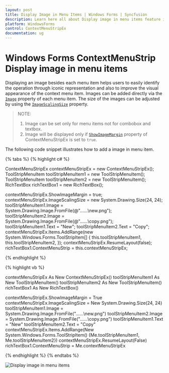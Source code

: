 ```yaml
---
layout: post
title: Display Image in Menu Items | Windows Forms | Syncfusion
description: Learn here all about Display image in menu items feature in Syncfusion Windows Forms ContextMenuStrip (ContextMenuStripEx) control and more.
platform: WindowsForms
control: ContextMenuStripEx
documentation: ug
---
```


# Windows Forms ContextMenuStrip Display image in menu items

Displaying an image besides each menu item helps users to easily identify the operation through iconic representation and also to improve the visual appearance of the context menu item. Images can be added directly via the [`Image`](https://learn.microsoft.com/en-us/dotnet/api/system.windows.forms.toolstripitem.image?redirectedfrom=MSDN&view=netframework-4.7.2#System_Windows_Forms_ToolStripItem_Image) property of each menu item. The size of the images can be adjusted by using the [`ImageScalingSize`](https://learn.microsoft.com/en-us/dotnet/api/system.windows.forms.toolstrip.imagescalingsize?redirectedfrom=MSDN&view=netframework-4.7.2#System_Windows_Forms_ToolStrip_ImageScalingSize) property.

> NOTE:       
>1. Image can be set only for menu items not for combobox and textbox.              
>2. Image will be displayed only if [`ShowImageMargin`](https://learn.microsoft.com/en-us/dotnet/api/system.windows.forms.toolstripdropdownmenu.showimagemargin?redirectedfrom=MSDN&view=netframework-4.7.2#System_Windows_Forms_ToolStripDropDownMenu_ShowImageMargin) property of ContextMenuStripEx is set to `true`.


The following code snippet illustrates how to add a image in menu item.

{% tabs %}
{% highlight c# %}

ContextMenuStripEx contextMenuStripEx = new ContextMenuStripEx();
ToolStripMenuItem toolStripMenuItem1 = new ToolStripMenuItem();
ToolStripMenuItem toolStripMenuItem2 = new ToolStripMenuItem();
RichTextBox richTextBox1  = new RichTextBox();

contextMenuStripEx.ShowImageMargin = true;
contextMenuStripEx.ImageScalingSize = new System.Drawing.Size(24, 24);
toolStripMenuItem1.Image = System.Drawing.Image.FromFile(@"..\..\..\new.png");
toolStripMenuItem2.Image = System.Drawing.Image.FromFile(@"..\..\..\copy.png");
toolStripMenuItem1.Text = "New";
toolStripMenuItem2.Text = "Copy";
contextMenuStripEx.Items.AddRange(new System.Windows.Forms.ToolStripItem[] { this.toolStripMenuItem1, this.toolStripMenuItem2, });
contextMenuStripEx.ResumeLayout(false);
richTextBox1.ContextMenuStrip = this.contextMenuStripEx;

{% endhighlight %}

{% highlight vb %}

contextMenuStripEx As New ContextMenuStripEx()
toolStripMenuItem1 As New ToolStripMenuItem()
toolStripMenuItem2 As New ToolStripMenuItem()
richTextBox1 As New RichTextBox()

contextMenuStripEx.ShowImageMargin = True
contextMenuStripEx.ImageScalingSize = New System.Drawing.Size(24, 24)
toolStripMenuItem1.Image = System.Drawing.Image.FromFile("..\..\..\new.png")
toolStripMenuItem2.Image = System.Drawing.Image.FromFile("..\..\..\copy.png")
toolStripMenuItem1.Text = "New"
toolStripMenuItem2.Text = "Copy"
contextMenuStripEx.Items.AddRange(New System.Windows.Forms.ToolStripItem() {Me.toolStripMenuItem1, Me.toolStripMenuItem2})
contextMenuStripEx.ResumeLayout(False)
richTextBox1.ContextMenuStrip = Me.contextMenuStripEx

{% endhighlight %}
{% endtabs %}


![Display image in menu items](DisplayImage_Images/Image.png)

